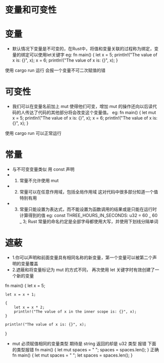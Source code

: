 # 变量和可变性
# 变量
- 默认情况下变量是不可变的，在Rust中，将值和变量关联的过程称为绑定，变量的绑定可以使用let关键字
eg:
  fn main() {
    let x = 5;
    println!("The value of x is: {}", x);
    x = 6;
    println!("The value of x is: {}", x);
  }

使用 cargo run 运行 会报一个变量不可二次赋值的错

# 可变性

- 我们可以在变量名前加上 mut 使得他们可变，增加 mut 的操作还向以后读代码的人传达了代码的其他部分将会改变这个变量值。
eg:
fn main() {
  let mut x = 5;
  println!("The value of x is: {}", x);
  x = 6;
  println!("The value of x is: {}", x);
}

使用 cargo run 可以正常运行

# 常量

- 与不可变变量类似 用 const 声明
- 1. 常量不允许使用 mut
- 2. 常量可以在任意作用域，包括全局作用域 这对代码中很多部分知道一个值特别有用
- 3. 常量只能设置为表达式，而不能设置为函数调用的结果或是只能在运行时计算得到的值
     eg: const THREE_HOURS_IN_SECONDS: u32 = 60 _ 60 _ 3;
     Rust 常量的命名约定是全部字母都使用大写，并使用下划线分隔单词

# 遮蔽

- 1.你可以声明和前面变量具有相同名称的新变量，第一个变量可以被第二个声明的变量覆盖
- 2.遮蔽和将变量标记为 mut 的方式不同， 再次使用 let 关键字时有效创建了一个新的变量

fn main() {
let x = 5;

    let x = x + 1;

    {
        let x = x * 2;
        println!("The value of x in the inner scope is: {}", x);
    }

    println!("The value of x is: {}", x);

}

- mut 必须赋值相同的变量类型 期待是 string 返回的却是 u32 类型 报错
  下面的类型报错
  fn main() {
    let mut spaces = " ";
    spaces = spaces.len();
  }
  正确
  fn main() {
    let mut spaces = " ";
    let spaces = spaces.len();
  }
